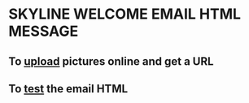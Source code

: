 # SKYLINE WELCOME EMAIL HTML MESSAGE

## To [upload](https://imgbb.com/) pictures online and get a URL

## To [test](https://putsmail.com/) the email HTML
